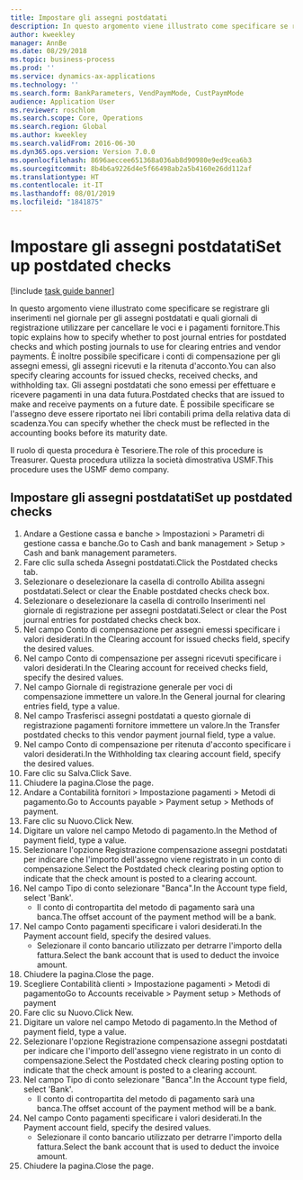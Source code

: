 ```yaml
---
title: Impostare gli assegni postdatati
description: In questo argomento viene illustrato come specificare se registrare gli inserimenti nel giornale per gli assegni postdatati e quali giornali di registrazione utilizzare per cancellare le voci e i pagamenti fornitore.
author: kweekley
manager: AnnBe
ms.date: 08/29/2018
ms.topic: business-process
ms.prod: ''
ms.service: dynamics-ax-applications
ms.technology: ''
ms.search.form: BankParameters, VendPaymMode, CustPaymMode
audience: Application User
ms.reviewer: roschlom
ms.search.scope: Core, Operations
ms.search.region: Global
ms.author: kweekley
ms.search.validFrom: 2016-06-30
ms.dyn365.ops.version: Version 7.0.0
ms.openlocfilehash: 8696aeccee651368a036ab8d90980e9ed9cea6b3
ms.sourcegitcommit: 8b4b6a9226d4e5f66498ab2a5b4160e26dd112af
ms.translationtype: HT
ms.contentlocale: it-IT
ms.lasthandoff: 08/01/2019
ms.locfileid: "1841875"
---
```

# <a name="set-up-postdated-checks"></a><span data-ttu-id="30b7c-103">Impostare gli assegni postdatati</span><span class="sxs-lookup"><span data-stu-id="30b7c-103">Set up postdated checks</span></span>

[!include [task guide banner](../../includes/task-guide-banner.md)]

<span data-ttu-id="30b7c-104">In questo argomento viene illustrato come specificare se registrare gli inserimenti nel giornale per gli assegni postdatati e quali giornali di registrazione utilizzare per cancellare le voci e i pagamenti fornitore.</span><span class="sxs-lookup"><span data-stu-id="30b7c-104">This topic explains how to specify whether to post journal entries for postdated checks and which posting journals to use for clearing entries and vendor payments.</span></span> <span data-ttu-id="30b7c-105">È inoltre possibile specificare i conti di compensazione per gli assegni emessi, gli assegni ricevuti e la ritenuta d'acconto.</span><span class="sxs-lookup"><span data-stu-id="30b7c-105">You can also specify clearing accounts for issued checks, received checks, and withholding tax.</span></span> <span data-ttu-id="30b7c-106">Gli assegni postdatati che sono emessi per effettuare e ricevere pagamenti in una data futura.</span><span class="sxs-lookup"><span data-stu-id="30b7c-106">Postdated checks that are issued to make and receive payments on a future date.</span></span> <span data-ttu-id="30b7c-107">È possibile specificare se l'assegno deve essere riportato nei libri contabili prima della relativa data di scadenza.</span><span class="sxs-lookup"><span data-stu-id="30b7c-107">You can specify whether the check must be reflected in the accounting books before its maturity date.</span></span>



<span data-ttu-id="30b7c-108">Il ruolo di questa procedura è Tesoriere.</span><span class="sxs-lookup"><span data-stu-id="30b7c-108">The role of this procedure is Treasurer.</span></span> <span data-ttu-id="30b7c-109">Questa procedura utilizza la società dimostrativa USMF.</span><span class="sxs-lookup"><span data-stu-id="30b7c-109">This procedure uses the USMF demo company.</span></span>


## <a name="set-up-postdated-checks"></a><span data-ttu-id="30b7c-110">Impostare gli assegni postdatati</span><span class="sxs-lookup"><span data-stu-id="30b7c-110">Set up postdated checks</span></span>
1. <span data-ttu-id="30b7c-111">Andare a Gestione cassa e banche > Impostazioni > Parametri di gestione cassa e banche.</span><span class="sxs-lookup"><span data-stu-id="30b7c-111">Go to Cash and bank management > Setup > Cash and bank management parameters.</span></span>
2. <span data-ttu-id="30b7c-112">Fare clic sulla scheda Assegni postdatati.</span><span class="sxs-lookup"><span data-stu-id="30b7c-112">Click the Postdated checks tab.</span></span>
3. <span data-ttu-id="30b7c-113">Selezionare o deselezionare la casella di controllo Abilita assegni postdatati.</span><span class="sxs-lookup"><span data-stu-id="30b7c-113">Select or clear the Enable postdated checks check box.</span></span>
4. <span data-ttu-id="30b7c-114">Selezionare o deselezionare la casella di controllo Inserimenti nel giornale di registrazione per assegni postdatati.</span><span class="sxs-lookup"><span data-stu-id="30b7c-114">Select or clear the Post journal entries for postdated checks check box.</span></span>
5. <span data-ttu-id="30b7c-115">Nel campo Conto di compensazione per assegni emessi specificare i valori desiderati.</span><span class="sxs-lookup"><span data-stu-id="30b7c-115">In the Clearing account for issued checks field, specify the desired values.</span></span>
6. <span data-ttu-id="30b7c-116">Nel campo Conto di compensazione per assegni ricevuti specificare i valori desiderati.</span><span class="sxs-lookup"><span data-stu-id="30b7c-116">In the Clearing account for received checks field, specify the desired values.</span></span>
7. <span data-ttu-id="30b7c-117">Nel campo Giornale di registrazione generale per voci di compensazione immettere un valore.</span><span class="sxs-lookup"><span data-stu-id="30b7c-117">In the General journal for clearing entries field, type a value.</span></span>
8. <span data-ttu-id="30b7c-118">Nel campo Trasferisci assegni postdatati a questo giornale di registrazione pagamenti fornitore immettere un valore.</span><span class="sxs-lookup"><span data-stu-id="30b7c-118">In the Transfer postdated checks to this vendor payment journal field, type a value.</span></span>
9. <span data-ttu-id="30b7c-119">Nel campo Conto di compensazione per ritenuta d'acconto specificare i valori desiderati.</span><span class="sxs-lookup"><span data-stu-id="30b7c-119">In the Withholding tax clearing account field, specify the desired values.</span></span>
10. <span data-ttu-id="30b7c-120">Fare clic su Salva.</span><span class="sxs-lookup"><span data-stu-id="30b7c-120">Click Save.</span></span>
11. <span data-ttu-id="30b7c-121">Chiudere la pagina.</span><span class="sxs-lookup"><span data-stu-id="30b7c-121">Close the page.</span></span>
12. <span data-ttu-id="30b7c-122">Andare a Contabilità fornitori > Impostazione pagamenti > Metodi di pagamento.</span><span class="sxs-lookup"><span data-stu-id="30b7c-122">Go to Accounts payable > Payment setup > Methods of payment.</span></span>
13. <span data-ttu-id="30b7c-123">Fare clic su Nuovo.</span><span class="sxs-lookup"><span data-stu-id="30b7c-123">Click New.</span></span>
14. <span data-ttu-id="30b7c-124">Digitare un valore nel campo Metodo di pagamento.</span><span class="sxs-lookup"><span data-stu-id="30b7c-124">In the Method of payment field, type a value.</span></span>
15. <span data-ttu-id="30b7c-125">Selezionare l'opzione Registrazione compensazione assegni postdatati per indicare che l'importo dell'assegno viene registrato in un conto di compensazione.</span><span class="sxs-lookup"><span data-stu-id="30b7c-125">Select the Postdated check clearing posting option to indicate that the check amount is posted to a clearing account.</span></span>
16. <span data-ttu-id="30b7c-126">Nel campo Tipo di conto selezionare "Banca".</span><span class="sxs-lookup"><span data-stu-id="30b7c-126">In the Account type field, select 'Bank'.</span></span>
    * <span data-ttu-id="30b7c-127">Il conto di contropartita del metodo di pagamento sarà una banca.</span><span class="sxs-lookup"><span data-stu-id="30b7c-127">The offset account of the payment method will be a bank.</span></span>  
17. <span data-ttu-id="30b7c-128">Nel campo Conto pagamenti specificare i valori desiderati.</span><span class="sxs-lookup"><span data-stu-id="30b7c-128">In the Payment account field, specify the desired values.</span></span>
    * <span data-ttu-id="30b7c-129">Selezionare il conto bancario utilizzato per detrarre l'importo della fattura.</span><span class="sxs-lookup"><span data-stu-id="30b7c-129">Select the bank account that is used to deduct the invoice amount.</span></span>  
18. <span data-ttu-id="30b7c-130">Chiudere la pagina.</span><span class="sxs-lookup"><span data-stu-id="30b7c-130">Close the page.</span></span>
19. <span data-ttu-id="30b7c-131">Scegliere Contabilità clienti > Impostazione pagamenti > Metodi di pagamento</span><span class="sxs-lookup"><span data-stu-id="30b7c-131">Go to Accounts receivable > Payment setup > Methods of payment</span></span>
20. <span data-ttu-id="30b7c-132">Fare clic su Nuovo.</span><span class="sxs-lookup"><span data-stu-id="30b7c-132">Click New.</span></span>
21. <span data-ttu-id="30b7c-133">Digitare un valore nel campo Metodo di pagamento.</span><span class="sxs-lookup"><span data-stu-id="30b7c-133">In the Method of payment field, type a value.</span></span>
22. <span data-ttu-id="30b7c-134">Selezionare l'opzione Registrazione compensazione assegni postdatati per indicare che l'importo dell'assegno viene registrato in un conto di compensazione.</span><span class="sxs-lookup"><span data-stu-id="30b7c-134">Select the Postdated check clearing posting option to indicate that the check amount is posted to a clearing account.</span></span>
23. <span data-ttu-id="30b7c-135">Nel campo Tipo di conto selezionare "Banca".</span><span class="sxs-lookup"><span data-stu-id="30b7c-135">In the Account type field, select 'Bank'.</span></span>
    * <span data-ttu-id="30b7c-136">Il conto di contropartita del metodo di pagamento sarà una banca.</span><span class="sxs-lookup"><span data-stu-id="30b7c-136">The offset account of the payment method will be a bank.</span></span>  
24. <span data-ttu-id="30b7c-137">Nel campo Conto pagamenti specificare i valori desiderati.</span><span class="sxs-lookup"><span data-stu-id="30b7c-137">In the Payment account field, specify the desired values.</span></span>
    * <span data-ttu-id="30b7c-138">Selezionare il conto bancario utilizzato per detrarre l'importo della fattura.</span><span class="sxs-lookup"><span data-stu-id="30b7c-138">Select the bank account that is used to deduct the invoice amount.</span></span>  
25. <span data-ttu-id="30b7c-139">Chiudere la pagina.</span><span class="sxs-lookup"><span data-stu-id="30b7c-139">Close the page.</span></span>

